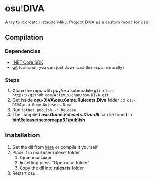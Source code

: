 # osu!DIVA
A try to recreate Hatsune Miku: Project DIVA as a custom mode for osu!

## Compilation
### Dependencies
* [.NET Core SDK](https://dotnet.microsoft.com/download/dotnet-core)
* [git](https://git-scm.com/downloads) (optional, you can just download this repo manually)
### Steps
1. Clone the repo with ppy/osu submodule
`git clone https://github.com/Artemis-chan/osu-DIVA.git`
2. Get inside **osu-DIVA\osu.Game.Rulesets.Diva** folder
`cd osu-DIVA\osu.Game.Rulesets.Diva`
3. Run `dotnet publish -c Release`
4. The compiled ***osu.Game.Rulesets.Diva.dll*** can be found in **bin\Release\netcoreapp3.1\publish**

## Installation
1. Get the dll from [here](https://github.com/Artemis-chan/osu-DIVA/releases) or compile it yourself
2. Place it in osu! user ruleset folder
    1. Open osu!Lazer
    2. In setting press "Open osu! folder"
    3. Copy the dll into **rulesets** folder
3. Restart osu!
